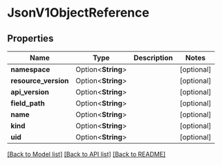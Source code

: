 # JsonV1ObjectReference

## Properties

Name | Type | Description | Notes
------------ | ------------- | ------------- | -------------
**namespace** | Option<**String**> |  | [optional]
**resource_version** | Option<**String**> |  | [optional]
**api_version** | Option<**String**> |  | [optional]
**field_path** | Option<**String**> |  | [optional]
**name** | Option<**String**> |  | [optional]
**kind** | Option<**String**> |  | [optional]
**uid** | Option<**String**> |  | [optional]

[[Back to Model list]](../README.md#documentation-for-models) [[Back to API list]](../README.md#documentation-for-api-endpoints) [[Back to README]](../README.md)


